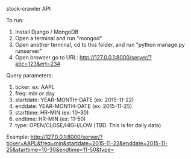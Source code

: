 
stock-crawler API

To run:
  1. Install Django / MongoDB
  2. Open a terminal and run "mongod"
  3. Open another terminal, cd to this folder, and run "python manage.py runserver"
  4. Open browser go to URL: http://127.0.0.1:8000/server/?abc=123&ert=234

Query parameters:
  1. ticker: ex: AAPL
  2. freq: min or day
  2. startdate: YEAR-MONTH-DATE (ex: 2015-11-22)
  3. enddate: YEAR-MONTH-DATE (ex: 2015-11-25)
  4. starttime: HR-MIN (ex: 10-30)
  5. endtime: HR-MIN (ex: 11-50)
  6. type: OPEN/CLOSE/HIGH/LOW (TBD. This is for daily data)
  
Example:
  http://127.0.0.1:8000/server/?ticker=AAPL&freq=min&startdate=2015-11-22&enddate=2015-11-25&starttime=10-30&endtime=11-50&type=



